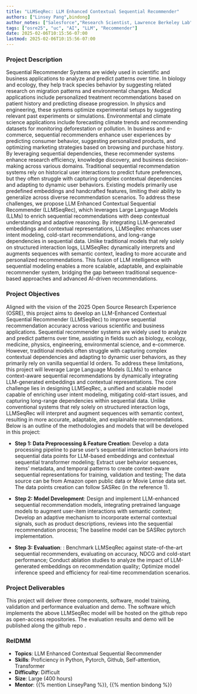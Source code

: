 ```yaml
---
title: "LLMSeqRec: LLM Enhanced Contextual Sequential Recommender"
authors: ["Linsey Pang",bindong]
author_notes: ["Salesforce","Research Scientist, Lawrence Berkeley Lab"]
tags: ["osre25", "uc", "AI", "LLM", "Recommender"]
date: 2025-02-06T10:15:56-07:00
lastmod: 2025-02-06T10:15:56-07:00
---
```


###  Project Description
Sequential Recommender Systems are widely used in scientific and business applications to analyze and predict patterns over time. In biology and ecology, they help track species behavior by suggesting related research on migration patterns and environmental changes. Medical applications include personalized treatment recommendations based on patient history and predicting disease progression. In physics and engineering, these systems optimize experimental setups by suggesting relevant past experiments or simulations. Environmental and climate science applications include forecasting climate trends and recommending datasets for monitoring deforestation or pollution. In business and e-commerce, sequential recommenders enhance user experiences by predicting consumer behavior, suggesting personalized products, and optimizing marketing strategies based on browsing and purchase history. By leveraging sequential dependencies, these recommender systems enhance research efficiency, knowledge discovery, and business decision-making across various domains. Traditional sequential recommendation systems rely on historical user interactions to predict future preferences, but they often struggle with capturing complex contextual dependencies and adapting to dynamic user behaviors. Existing models primarily use predefined embeddings and handcrafted features, limiting their ability to generalize across diverse recommendation scenarios. To address these challenges, we propose LLM Enhanced Contextual Sequential Recommender (LLMSeqRec), which leverages Large Language Models (LLMs) to enrich sequential recommendations with deep contextual understanding and adaptive reasoning.
By integrating LLM-generated embeddings and contextual representations, LLMSeqRec enhances user intent modeling, cold-start recommendations, and long-range dependencies in sequential data. Unlike traditional models that rely solely on structured interaction logs, LLMSeqRec dynamically interprets and augments sequences with semantic context, leading to more accurate and personalized recommendations. This fusion of LLM intelligence with sequential modeling enables a more scalable, adaptable, and explainable recommender system, bridging the gap between traditional sequence-based approaches and advanced AI-driven recommendations. 



### Project Objectives
Aligned with the vision of the 2025 Open Source Research Experience (OSRE),  this project aims to develop an LLM-Enhanced Contextual Sequential Recommender (LLMSeqRec) to improve sequential recommendation accuracy across various scientific and business applications. Sequential recommender systems are widely used to analyze and predict patterns over time, assisting in fields such as biology, ecology, medicine, physics, engineering, environmental science, and e-commerce. However, traditional models often struggle with capturing complex contextual dependencies and adapting to dynamic user behaviors, as they primarily rely on vanilla sequential Id orders.
To address these limitations, this project will leverage Large Language Models (LLMs) to enhance context-aware sequential recommendations by dynamically integrating LLM-generated embeddings and contextual representations. The core challenge lies in designing LLMSeqRec, a unified and scalable model capable of enriching user intent modeling, mitigating cold-start issues, and capturing long-range dependencies within sequential data. Unlike conventional systems that rely solely on structured interaction logs, LLMSeqRec will interpret and augment sequences with semantic context, resulting in more accurate, adaptable, and explainable recommendations. Below is an outline of the methodologies and models that will be developed in this project: 

- **Step 1: Data Preprocessing & Feature Creation**: 
Develop a data processing pipeline to parse user’s sequential interaction behaviors into sequential data points for LLM-based embeddings and contextual sequential transformer modeling; Extract user behavior sequences, items’ metadata, and temporal patterns to create context-aware sequential representations for training, validation and testing; The data source can be from Amazon open public data or Movie Lense data set. The data points creation can follow SASRec (in the reference 1). 


- **Step 2: Model Development**: 
Design and implement LLM-enhanced sequential recommendation models, integrating pretrained language models to augment user-item interactions with semantic context; Develop an adaptive mechanism to incorporate external contextual signals, such as product descriptions, reviews into the sequential recommendation process; The baseline model can be SASRec pytorch implementation. 


- **Step 3: Evaluation**: :
Benchmark LLMSeqRec against state-of-the-art sequential recommenders, evaluating on accuracy, NDCG and cold-start performance; Conduct ablation studies to analyze the impact of LLM-generated embeddings on recommendation quality; Optimize model inference speed and efficiency for real-time recommendation scenarios.



### Project Deliverables
This project will deliver three components, software, model training, validation and performance evaluation and demo. The software which implements the above LLMSeqRec model will be hosted on the github repo as open-access repositories. The evaluation results and demo will be published along the  github repo .

### ReIDMM

- **Topics**:  LLM Enhanced Contextual Sequential Recommender
- **Skills**: Proficiency in Python, Pytorch, Github, Self-attention, Transformer
- **Difficulty**: Difficult
- **Size**: Large (400 hours)
- **Mentor**: {{% mention LinseyPang %}}, {{% mention bindong %}}



